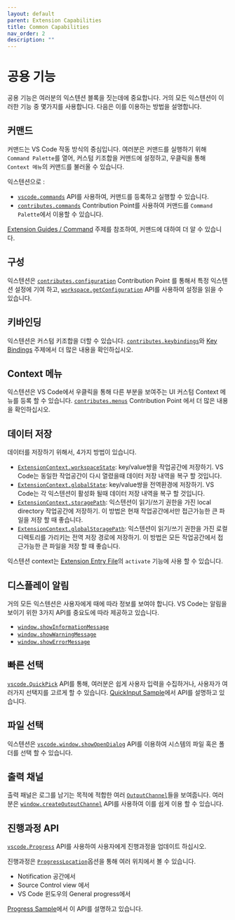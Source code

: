 ```yaml
---
layout: default
parent: Extension Capabilities
title: Common Capabilities
nav_order: 2
description: ""
---
```



# 공용 기능 
<!-- # Common Capabilities-->

공용 기능은 여러분의 익스텐션 블록을 짓는데에 중요합니다. 거의 모든 익스텐션이 이러한 기능 중 몇가지를 사용합니다. 다음은 이를 이용하는 방법을 설명합니다.  

<!--
Common Capabilities are important building blocks for your extensions. Almost all extensions use some of these functionalities. Here is how you can take advantage of them.-->

## 커맨드
<!--
## Command-->

커맨드는 VS Code 작동 방식의 중심입니다. 여러분은 커맨드를 실행하기 위해 `Command Palette`를 열어, 커스텀 키조합을 커맨드에 설정하고, 우클릭을 통해 `Context 메뉴`의 커맨드를 불러올 수 있습니다. 

<!--
Command is central to how VS Code works. You open the Command Palette to execute commands, bind custom keybindings to commands, and right-click to invoke commands in Context Menus.-->


익스텐션으로 : 

<!--
An extension could: -->

- [`vscode.commands`](/api/references/vscode-api#commands) API를 사용하여, 커맨드를 등록하고 실행할 수 있습니다.  
- [`contributes.commands`](/api/references/contribution-points#contributes.commands) Contribution Point를 사용하여 커맨드를 `Command Palette`에서 이용할 수 있습니다. 

<!--
- Register and execute commands with the [`vscode.commands`](/api/references/vscode-api#commands) API.
- Make commands available in the Command Palette with the [`contributes.commands`](/api/references/contribution-points#contributes.commands) Contribution Point.
-->

[Extension Guides / Command](/api/extension-guides/command) 주제를 참조하여, 커맨드에 대하여 더 알 수 있습니다. 

<!--
Learn more about commands at the [Extension Guides / Command](/api/extension-guides/command) topic.
-->

## 구성

<!--
## Configuration
-->

익스텐션은 [`contributes.configuration`](/api/references/contribution-points#contributes.configuration) Contribution Point 를 통해서 특정 익스텐션 설정에 기여 하고, [`workspace.getConfiguration`](/api/references/vscode-api#workspace.getConfiguration) API를 사용하여 설정을 읽을 수 있습니다. 

<!-- 
An extension can contribute extension-specific settings with the [`contributes.configuration`](/api/references/contribution-points#contributes.configuration) Contribution Point and read them using the [`workspace.getConfiguration`](/api/references/vscode-api#workspace.getConfiguration) API.
-->

## 키바인딩

<!-- 
## Keybinding-->

익스텐션은 커스텀 키조합을 더할 수 있습니다. [`contributes.keybindings`](/api/references/contribution-points#contributes.keybindings)와 
[Key Bindings](/docs/getstarted/keybindings) 주제에서 더 많은 내용을 확인하십시오. 

<!--
An extension can add custom keybindings. Read more in the [`contributes.keybindings`](/api/references/contribution-points#contributes.keybindings) and [Key Bindings](/docs/getstarted/keybindings) topics.
-->

## Context 메뉴

<!-- ## Context Menu -->
익스텐션은 VS Code에서 우클릭을 통해 다른 부분을 보여주는 UI 커스텀 Context 메뉴를 등록 할 수 있습니다. [`contributes.menus`](/api/references/contribution-points#contributes.menus) Contribution Point 에서 더 많은 내용을 확인하십시오.

<!--
An extension can register custom Context Menu items that will be displayed in different parts of the VS Code UI on right-click. Read more at the [`contributes.menus`](/api/references/contribution-points#contributes.menus) Contribution Point.
-->

## 데이터 저장

<!--
## Data Storage -->

데이터를 저장하기 위해서, 4가지 방법이 있습니다. 

<!-- There are four options for storing data: -->


- [`ExtensionContext.workspaceState`](/api/references/vscode-api#ExtensionContext.workspaceState): key/value쌍을 작업공간에 저장하기.
VS Code는 동일한 작업공간이 다시 열렸을때 데이터 저장 내역을 복구 할 것입니다. 
- [`ExtensionContext.globalState`](/api/references/vscode-api#ExtensionContext.globalState): key/value쌍을 전역환경에 저장하기. VS Code는 각 익스텐션이 활성화 될때 데이터 저장 내역을 복구 할 것입니다. 
- [`ExtensionContext.storagePath`](/api/references/vscode-api#ExtensionContext.storagePath): 익스텐션이 읽기/쓰기 권한을 가진 local directory 작업공간에 저장하기. 이 방법은 현재 작업공간에서만 접근가능한 큰 파일을 저장 할 때 좋습니다. 
- [`ExtensionContext.globalStoragePath`](/api/references/vscode-api#ExtensionContext.globalStoragePath): 익스텐션이 읽기/쓰기 권한을 가진 로컬 디렉토리를 가리키는 전역 저장 경로에 저장하기. 이 방법은 모든 작업공간에서 접근가능한 큰 파일을 저장 할 때 좋습니다. 

<!--
- [`ExtensionContext.workspaceState`](/api/references/vscode-api#ExtensionContext.workspaceState): A workspace storage where you can write key/value pairs. VS Code manages the storage and will restore it when the same workspace is opened again.
- [`ExtensionContext.globalState`](/api/references/vscode-api#ExtensionContext.globalState): A global storage where you can write key/value pairs. VS Code manages the storage and will restore it for each extension activation.
- [`ExtensionContext.storagePath`](/api/references/vscode-api#ExtensionContext.storagePath): A workspace specific storage path pointing to a local directory where your extension has write/read access. This is a good option if you need to store large files that is accessible only from current workspace.
- [`ExtensionContext.globalStoragePath`](/api/references/vscode-api#ExtensionContext.globalStoragePath): A global storage path pointing to a local directory where your extension has write/read access. This is a good option if you need to store large files that is accessible from all workspaces.
-->

익스텐션 context는 [Extension Entry File](/api/get-started/extension-anatomy#extension-entry-file)의 `activate` 기능에 사용 할 수 있습니다. <!-- 
The extension context is available to the `activate` function in the [Extension Entry File](/api/get-started/extension-anatomy#extension-entry-file). -->

## 디스플레이 알림

<!-- ## Display Notifications -->
거의 모든 익스텐션은 사용자에게 때에 따라 정보를 보여야 합니다. VS Code는 알림을 보이기 위한 3가지 API를 중요도에 따라 제공하고 있습니다. 

<!--
Almost all extensions need to present information to the user at some point. VS Code offers three APIs for displaying notification messages of different severity:-->

- [`window.showInformationMessage`](/api/references/vscode-api#window.showInformationMessage)
- [`window.showWarningMessage`](/api/references/vscode-api#window.showWarningMessage)
- [`window.showErrorMessage`](/api/references/vscode-api#window.showErrorMessage)

<!--
- [`window.showInformationMessage`](/api/references/vscode-api#window.showInformationMessage)
- [`window.showWarningMessage`](/api/references/vscode-api#window.showWarningMessage)
- [`window.showErrorMessage`](/api/references/vscode-api#window.showErrorMessage)
-->

## 빠른 선택
<!--
## Quick Pick -->

[`vscode.QuickPick`](/api/references/vscode-api#QuickPick) API를 통해, 여러분은 쉽게 사용자 입력을 수집하거나, 사용자가 여러가지 선택지를 고르게 할 수 있습니다. [QuickInput Sample](https://github.com/Microsoft/vscode-extension-samples/tree/master/quickinput-sample)에서 API를 설명하고 있습니다.  

<!--
With the [`vscode.QuickPick`](/api/references/vscode-api#QuickPick) API, you can easily collect user input or let the user make a selection from multiple options. The [QuickInput Sample](https://github.com/Microsoft/vscode-extension-samples/tree/master/quickinput-sample) illustrates the API. -->

## 파일 선택
<!--
## File Picker -->

익스텐션은 [`vscode.window.showOpenDialog`](/api/references/vscode-api#vscode.window.showOpenDialog) API를 이용하여 시스템의 파일 혹은 폴더를 선택 할 수 있습니다. 
<!--
Extensions can use the [`vscode.window.showOpenDialog`](/api/references/vscode-api#vscode.window.showOpenDialog) API to open the system file picker and select files or folders.-->

## 출력 채널
<!--
## Output Channel
-->

출력 패널은 로그를 남기는 목적에 적합한 여러 [`OutputChannel`](/api/references/vscode-api#OutputChannel)들을 보여줍니다. 여러분은 [`window.createOutputChannel`](/api/references/vscode-api#window.createOutputChannel) API를 사용하여 이를 쉽게 이용 할 수 있습니다. 

<!--
The Output Panel displays a collection of [`OutputChannel`](/api/references/vscode-api#OutputChannel), which are great for logging purpose. You can easily take advantage of it with the [`window.createOutputChannel`](/api/references/vscode-api#window.createOutputChannel) API. -->
 
## 진행과정 API
<!-- 
## Progress API -->

[`vscode.Progress`](/api/references/vscode-api#Progress) API를 사용하여 사용자에게 진행과정을 업데이트 하십시오.

<!--
You can use the [`vscode.Progress`](/api/references/vscode-api#Progress) API for reporting progress updates to the user.
-->

진행과정은 [`ProgressLocation`](/api/references/vscode-api#ProgressLocation)옵션을 통해 여러 위치에서 볼 수 있습니다. 
<!--
Progress can be shown in different locations using the [`ProgressLocation`](/api/references/vscode-api#ProgressLocation) option:
-->

- Notification 공간에서 
- Source Control view 에서
- VS Code 윈도우의 General progress에서

<!--
- In the Notifications area
- In the Source Control view
- General progress in the VS Code window
-->

[Progress Sample](https://github.com/Microsoft/vscode-extension-samples/tree/master/progress-sample)에서 이 API를 설명하고 있습니다. 

<!--
The [Progress Sample](https://github.com/Microsoft/vscode-extension-samples/tree/master/progress-sample) illustrates this API.
-->
